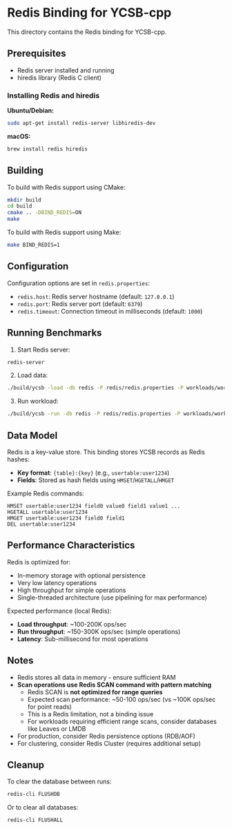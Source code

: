 # Redis Binding for YCSB-cpp

This directory contains the Redis binding for YCSB-cpp.

## Prerequisites

- Redis server installed and running
- hiredis library (Redis C client)

### Installing Redis and hiredis

**Ubuntu/Debian:**
```bash
sudo apt-get install redis-server libhiredis-dev
```

**macOS:**
```bash
brew install redis hiredis
```

## Building

To build with Redis support using CMake:

```bash
mkdir build
cd build
cmake .. -DBIND_REDIS=ON
make
```

To build with Redis support using Make:

```bash
make BIND_REDIS=1
```

## Configuration

Configuration options are set in `redis.properties`:

- `redis.host`: Redis server hostname (default: `127.0.0.1`)
- `redis.port`: Redis server port (default: `6379`)
- `redis.timeout`: Connection timeout in milliseconds (default: `1000`)

## Running Benchmarks

1. Start Redis server:
```bash
redis-server
```

2. Load data:
```bash
./build/ycsb -load -db redis -P redis/redis.properties -P workloads/workloada
```

3. Run workload:
```bash
./build/ycsb -run -db redis -P redis/redis.properties -P workloads/workloada
```

## Data Model

Redis is a key-value store. This binding stores YCSB records as Redis hashes:

- **Key format**: `{table}:{key}` (e.g., `usertable:user1234`)
- **Fields**: Stored as hash fields using `HMSET`/`HGETALL`/`HMGET`

Example Redis commands:
```
HMSET usertable:user1234 field0 value0 field1 value1 ...
HGETALL usertable:user1234
HMGET usertable:user1234 field0 field1
DEL usertable:user1234
```

## Performance Characteristics

Redis is optimized for:
- In-memory storage with optional persistence
- Very low latency operations
- High throughput for simple operations
- Single-threaded architecture (use pipelining for max performance)

Expected performance (local Redis):
- **Load throughput**: ~100-200K ops/sec
- **Run throughput**: ~150-300K ops/sec (simple operations)
- **Latency**: Sub-millisecond for most operations

## Notes

- Redis stores all data in memory - ensure sufficient RAM
- **Scan operations use Redis SCAN command with pattern matching**
  - Redis SCAN is **not optimized for range queries** 
  - Expected scan performance: ~50-100 ops/sec (vs ~100K ops/sec for point reads)
  - This is a Redis limitation, not a binding issue
  - For workloads requiring efficient range scans, consider databases like Leaves or LMDB
- For production, consider Redis persistence options (RDB/AOF)
- For clustering, consider Redis Cluster (requires additional setup)

## Cleanup

To clear the database between runs:
```bash
redis-cli FLUSHDB
```

Or to clear all databases:
```bash
redis-cli FLUSHALL
```

